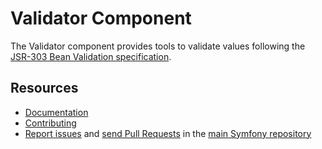 Validator Component
===================

The Validator component provides tools to validate values following the
[JSR-303 Bean Validation specification][1].

Resources
---------

  * [Documentation](https://symfony.com/doc/current/book/validation.html)
  * [Contributing](https://symfony.com/doc/current/contributing/index.html)
  * [Report issues](https://github.com/symfony/symfony/issues) and
    [send Pull Requests](https://github.com/symfony/symfony/pulls)
    in the [main Symfony repository](https://github.com/symfony/symfony)

[1]: http://jcp.org/en/jsr/detail?id=303
